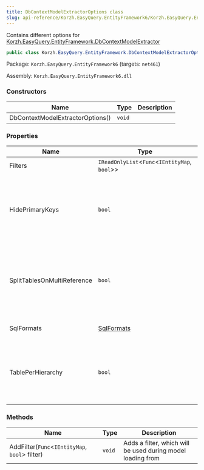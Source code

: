 ```yaml
---
title: DbContextModelExtractorOptions class
slug: api-reference/Korzh.EasyQuery.EntityFramework6/Korzh.EasyQuery.EntityFramework namespace/dbcontextmodelextractoroptions-class
---
```



Contains different options for [Korzh.EasyQuery.EntityFramework.DbContextModelExtractor](/api-reference/korzh-easyquery-entityframework6/korzh-easyquery-entityframework-namespace/dbcontextmodelextractor-class)
```csharp
public class Korzh.EasyQuery.EntityFramework.DbContextModelExtractorOptions

```
Package: `Korzh.EasyQuery.EntityFramework6` (targets: `net461`)

Assembly: `Korzh.EasyQuery.EntityFramework6.dll`

### Constructors

| Name | Type | Description | 
| --- | --- | --- | 
| DbContextModelExtractorOptions() | `void` |  | 


### Properties

| Name | Type | Description | 
| --- | --- | --- | 
| Filters | `IReadOnlyList`&lt;`Func`&lt;`IEntityMap`, `bool`&gt;&gt; | The Filtes | 
| HidePrimaryKeys | `bool` | Gets or sets a value indicating whether we need to hide primary key fields in the data model. | 
| SplitTablesOnMultiReference | `bool` | Split one table on two (or more) if there are multi-references between two tables | 
| SqlFormats | [SqlFormats](/api-reference/korzh-easyquery-db/korzh-easyquery-db-namespace/sqlformats-class) | Gets or sets the SQL formats. | 
| TablePerHierarchy | `bool` | If true, add one table for each entity derived from one abstract type | 


### Methods

| Name | Type | Description | 
| --- | --- | --- | 
| AddFilter(`Func`&lt;`IEntityMap`, `bool`&gt; filter) | `void` | Adds a filter, which will be used during model loading from <see cref="!:DbContext" /> |